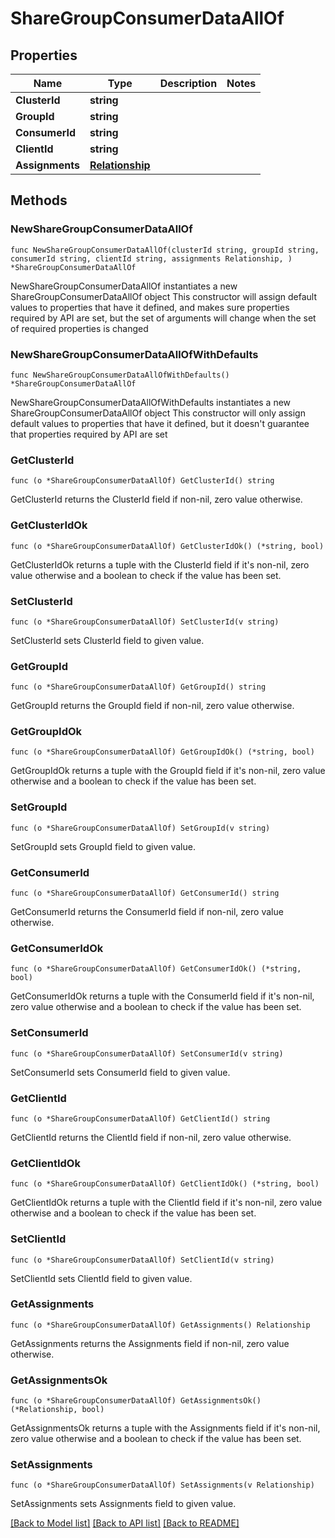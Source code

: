 # ShareGroupConsumerDataAllOf

## Properties

Name | Type | Description | Notes
------------ | ------------- | ------------- | -------------
**ClusterId** | **string** |  | 
**GroupId** | **string** |  | 
**ConsumerId** | **string** |  | 
**ClientId** | **string** |  | 
**Assignments** | [**Relationship**](Relationship.md) |  | 

## Methods

### NewShareGroupConsumerDataAllOf

`func NewShareGroupConsumerDataAllOf(clusterId string, groupId string, consumerId string, clientId string, assignments Relationship, ) *ShareGroupConsumerDataAllOf`

NewShareGroupConsumerDataAllOf instantiates a new ShareGroupConsumerDataAllOf object
This constructor will assign default values to properties that have it defined,
and makes sure properties required by API are set, but the set of arguments
will change when the set of required properties is changed

### NewShareGroupConsumerDataAllOfWithDefaults

`func NewShareGroupConsumerDataAllOfWithDefaults() *ShareGroupConsumerDataAllOf`

NewShareGroupConsumerDataAllOfWithDefaults instantiates a new ShareGroupConsumerDataAllOf object
This constructor will only assign default values to properties that have it defined,
but it doesn't guarantee that properties required by API are set

### GetClusterId

`func (o *ShareGroupConsumerDataAllOf) GetClusterId() string`

GetClusterId returns the ClusterId field if non-nil, zero value otherwise.

### GetClusterIdOk

`func (o *ShareGroupConsumerDataAllOf) GetClusterIdOk() (*string, bool)`

GetClusterIdOk returns a tuple with the ClusterId field if it's non-nil, zero value otherwise
and a boolean to check if the value has been set.

### SetClusterId

`func (o *ShareGroupConsumerDataAllOf) SetClusterId(v string)`

SetClusterId sets ClusterId field to given value.


### GetGroupId

`func (o *ShareGroupConsumerDataAllOf) GetGroupId() string`

GetGroupId returns the GroupId field if non-nil, zero value otherwise.

### GetGroupIdOk

`func (o *ShareGroupConsumerDataAllOf) GetGroupIdOk() (*string, bool)`

GetGroupIdOk returns a tuple with the GroupId field if it's non-nil, zero value otherwise
and a boolean to check if the value has been set.

### SetGroupId

`func (o *ShareGroupConsumerDataAllOf) SetGroupId(v string)`

SetGroupId sets GroupId field to given value.


### GetConsumerId

`func (o *ShareGroupConsumerDataAllOf) GetConsumerId() string`

GetConsumerId returns the ConsumerId field if non-nil, zero value otherwise.

### GetConsumerIdOk

`func (o *ShareGroupConsumerDataAllOf) GetConsumerIdOk() (*string, bool)`

GetConsumerIdOk returns a tuple with the ConsumerId field if it's non-nil, zero value otherwise
and a boolean to check if the value has been set.

### SetConsumerId

`func (o *ShareGroupConsumerDataAllOf) SetConsumerId(v string)`

SetConsumerId sets ConsumerId field to given value.


### GetClientId

`func (o *ShareGroupConsumerDataAllOf) GetClientId() string`

GetClientId returns the ClientId field if non-nil, zero value otherwise.

### GetClientIdOk

`func (o *ShareGroupConsumerDataAllOf) GetClientIdOk() (*string, bool)`

GetClientIdOk returns a tuple with the ClientId field if it's non-nil, zero value otherwise
and a boolean to check if the value has been set.

### SetClientId

`func (o *ShareGroupConsumerDataAllOf) SetClientId(v string)`

SetClientId sets ClientId field to given value.


### GetAssignments

`func (o *ShareGroupConsumerDataAllOf) GetAssignments() Relationship`

GetAssignments returns the Assignments field if non-nil, zero value otherwise.

### GetAssignmentsOk

`func (o *ShareGroupConsumerDataAllOf) GetAssignmentsOk() (*Relationship, bool)`

GetAssignmentsOk returns a tuple with the Assignments field if it's non-nil, zero value otherwise
and a boolean to check if the value has been set.

### SetAssignments

`func (o *ShareGroupConsumerDataAllOf) SetAssignments(v Relationship)`

SetAssignments sets Assignments field to given value.



[[Back to Model list]](../README.md#documentation-for-models) [[Back to API list]](../README.md#documentation-for-api-endpoints) [[Back to README]](../README.md)


